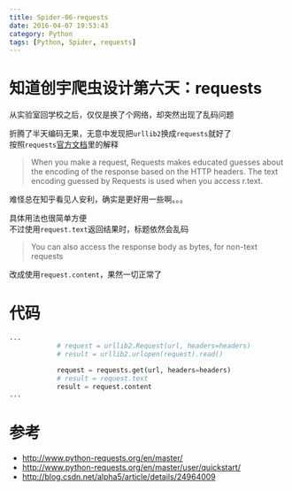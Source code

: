 ```yaml
---
title: Spider-06-requests
date: 2016-04-07 19:53:43
category: Python
tags: [Python, Spider, requests]
---
```


# 知道创宇爬虫设计第六天：requests

从实验室回学校之后，仅仅是换了个网络，却突然出现了乱码问题

折腾了半天编码无果，无意中发现把`urllib2`换成`requests`就好了   
按照`requests`[官方文档](http://www.python-requests.org/en/master/user/quickstart/)里的解释

>When you make a request, Requests makes educated guesses about the encoding of the response based on the HTTP headers. The text encoding guessed by Requests is used when you access r.text.

难怪总在知乎看见人安利，确实是更好用一些啊。。。

具体用法也很简单方便   
不过使用`request.text`返回结果时，标题依然会乱码

>You can also access the response body as bytes, for non-text requests

改成使用`request.content`，果然一切正常了

# 代码

```python 
...
            # request = urllib2.Request(url, headers=headers)
            # result = urllib2.urlopen(request).read()

            request = requests.get(url, headers=headers)
            # result = request.text
            result = request.content
...
```

# 参考
- http://www.python-requests.org/en/master/
- http://www.python-requests.org/en/master/user/quickstart/
- http://blog.csdn.net/alpha5/article/details/24964009
